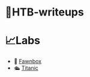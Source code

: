 # 📖HTB-writeups
# 📈Labs

- 🦌 [Fawnbox](./fawnbox/Write-up.md)
- 🛳️ [Titanic](./titanic/Write-up.md)
